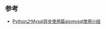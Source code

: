 ## 参考

- [Python之Mysql异步使用篇aiomysql使用小结](https://liuyueyi.github.io/hexblog/2018/11/20/181120-Python%E4%B9%8BMysql%E5%BC%82%E6%AD%A5%E4%BD%BF%E7%94%A8%E7%AF%87aiomysql%E4%BD%BF%E7%94%A8%E5%B0%8F%E7%BB%93/)